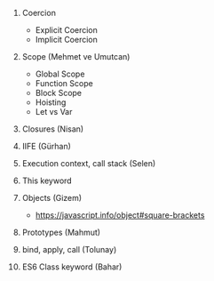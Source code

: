 1. Coercion 
   - Explicit Coercion
   - Implicit Coercion
 
2. Scope (Mehmet ve Umutcan)
    - Global Scope
    - Function Scope
    - Block Scope
    - Hoisting
    - Let vs Var
  
3. Closures (Nisan)

4. IIFE (Gürhan)

5. Execution context, call stack (Selen)

6. This keyword

7. Objects (Gizem)
   - https://javascript.info/object#square-brackets
 
8. Prototypes (Mahmut)

9. bind, apply, call (Tolunay)

10. ES6 Class keyword (Bahar)

  
  
